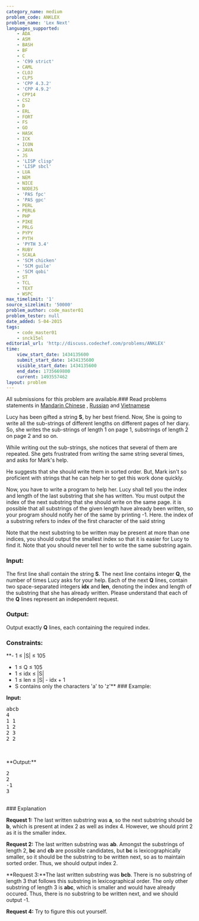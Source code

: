```yaml
---
category_name: medium
problem_code: ANKLEX
problem_name: 'Lex Next'
languages_supported:
    - ADA
    - ASM
    - BASH
    - BF
    - C
    - 'C99 strict'
    - CAML
    - CLOJ
    - CLPS
    - 'CPP 4.3.2'
    - 'CPP 4.9.2'
    - CPP14
    - CS2
    - D
    - ERL
    - FORT
    - FS
    - GO
    - HASK
    - ICK
    - ICON
    - JAVA
    - JS
    - 'LISP clisp'
    - 'LISP sbcl'
    - LUA
    - NEM
    - NICE
    - NODEJS
    - 'PAS fpc'
    - 'PAS gpc'
    - PERL
    - PERL6
    - PHP
    - PIKE
    - PRLG
    - PYPY
    - PYTH
    - 'PYTH 3.4'
    - RUBY
    - SCALA
    - 'SCM chicken'
    - 'SCM guile'
    - 'SCM qobi'
    - ST
    - TCL
    - TEXT
    - WSPC
max_timelimit: '1'
source_sizelimit: '50000'
problem_author: code_master01
problem_tester: null
date_added: 5-04-2015
tags:
    - code_master01
    - snck15el
editorial_url: 'http://discuss.codechef.com/problems/ANKLEX'
time:
    view_start_date: 1434135600
    submit_start_date: 1434135600
    visible_start_date: 1434135600
    end_date: 1735669800
    current: 1493557462
layout: problem
---
```

All submissions for this problem are available.###  Read problems statements in [Mandarin Chinese](http://www.codechef.com/download/translated/SNCK15EL/mandarin/ANKLEX.pdf) , [Russian](http://www.codechef.com/download/translated/SNCK15EL/russian/ANKLEX.pdf) and [Vietnamese](http://www.codechef.com/download/translated/SNCK15EL/vietnamese/ANKLEX.pdf)

Lucy has been gifted a string **S**, by her best friend. Now, She is going to write all the sub-strings of different lengths on different pages of her diary. So, she writes the sub-strings of length 1 on page 1, substrings of length 2 on page 2 and so on.

While writing out the sub-strings, she notices that several of them are repeated. She gets frustrated from writing the same string several times, and asks for Mark's help.

He suggests that she should write them in sorted order. But, Mark isn't so proficient with strings that he can help her to get this work done quickly.

Now, you have to write a program to help her. Lucy shall tell you the index and length of the last substring that she has written. You must output the index of the next substring that she should write on the same page. it is possible that all substrings of the given length have already been written, so your program should notify her of the same by printing -1. Here. the index of a substring refers to index of the first character of the said string

Note that the next substring to be written may be present at more than one indices, you should output the smallest index so that it is easier for Lucy to find it. Note that you should never tell her to write the same substring again.

### Input:

The first line shall contain the string **S**. The next line contains integer **Q**, the number of times Lucy asks for your help.
Each of the next **Q** lines, contain two space-separated integers **idx** and **len**, denoting the index and length of the substring that she has already written. Please understand that each of the **Q** lines represent an independent request.

### Output:

Output exactly **Q** lines, each containing the required index.

### Constraints:

**- 1 ≤ |S| ≤ 105
- 1 ≤ Q ≤ 105
- 1 ≤ idx ≤ |S|
- 1 ≤ len ≤ |S| - idx + 1
- S contains only the characters 'a' to 'z'** ### Example:

**Input:**

<pre>
abcb
4
1 1
1 2
2 3
2 2


</pre>**Output:**
<pre>
2
2
-1
3

</pre>### Explanation
**Request 1:**
The last written substring was **a**, so the next substring should be **b**, which is present at index 2 as well as index 4.
However, we should print 2 as it is the smaller index.

**Request 2:**
The last written substring was **ab**. Amongst the substrings of length 2, **bc** and **cb** are possible candidates, but **bc** is lexicographically smaller, so it should be the substring to be written next, so as to maintain sorted order.
Thus, we should output index 2.

**Request 3:**The last written substring was **bcb**. There is no substring of length 3 that follows this substring in lexicographical order. The only other substring of length 3 is **abc**, which is smaller and would have already occured.
Thus, there is no substring to be written next, and we should output -1.

**Request 4:**
Try to figure this out yourself.
